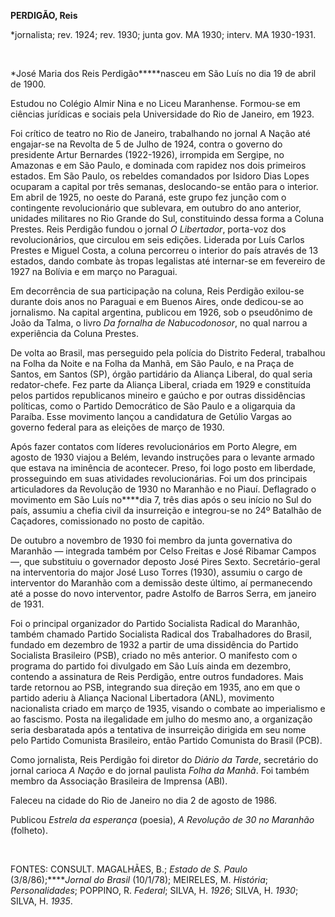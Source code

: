 **PERDIGÃO, Reis**

\*jornalista; rev. 1924; rev. 1930; junta gov. MA 1930; interv. MA
1930-1931.

 

*José Maria dos Reis Perdigão*****nasceu em São Luís no dia 19 de abril
de 1900.

Estudou no Colégio Almir Nina e no Liceu Maranhense. Formou-se em
ciências jurídicas e sociais pela Universidade do Rio de Janeiro, em
1923.

Foi crítico de teatro no Rio de Janeiro, trabalhando no jornal A Nação
até engajar-se na Revolta de 5 de Julho de 1924, contra o governo do
presidente Artur Bernardes (1922-1926), irrompida em Sergipe, no
Amazonas e em São Paulo, e dominada com rapidez nos dois primeiros
estados. Em São Paulo, os rebeldes comandados por Isidoro Dias Lopes
ocuparam a capital por três semanas, deslocando-se então para o
interior. Em abril de 1925, no oeste do Paraná, este grupo fez junção
com o contingente revolucionário que sublevara, em outubro do ano
anterior, unidades militares no Rio Grande do Sul, constituindo dessa
forma a Coluna Prestes. Reis Perdigão fundou o jornal *O Libertador*,
porta-voz dos revolucionários, que circulou em seis edições. Liderada
por Luís Carlos Prestes e Miguel Costa, a coluna percorreu o interior do
país através de 13 estados, dando combate às tropas legalistas até
internar-se em fevereiro de 1927 na Bolívia e em março no Paraguai.

Em decorrência de sua participação na coluna, Reis Perdigão exilou-se
durante dois anos no Paraguai e em Buenos Aires, onde dedicou-se ao
jornalismo. Na capital argentina, publicou em 1926, sob o pseudônimo de
João da Talma, o livro *Da fornalha de Nabucodonosor*, no qual narrou a
experiência da Coluna Prestes.

De volta ao Brasil, mas perseguido pela polícia do Distrito Federal,
trabalhou na Folha da Noite e na Folha da Manhã, em São Paulo, e na
Praça de Santos, em Santos (SP), órgão partidário da Aliança Liberal, do
qual seria redator-chefe. Fez parte da Aliança Liberal, criada em 1929 e
constituída pelos partidos republicanos mineiro e gaúcho e por outras
dissidências políticas, como o Partido Democrático de São Paulo e a
oligarquia da Paraíba. Esse movimento lançou a candidatura de Getúlio
Vargas ao governo federal para as eleições de março de 1930.

Após fazer contatos com líderes revolucionários em Porto Alegre, em
agosto de 1930 viajou a Belém, levando instruções para o levante armado
que estava na iminência de acontecer. Preso, foi logo posto em
liberdade, prosseguindo em suas atividades revolucionárias. Foi um dos
principais articuladores da Revolução de 1930 no Maranhão e no Piauí.
Deflagrado o movimento em São Luís no****dia 7, três dias após o seu
início no Sul do país, assumiu a chefia civil da insurreição e
integrou-se no 24º Batalhão de Caçadores, comissionado no posto de
capitão.

De outubro a novembro de 1930 foi membro da junta governativa do
Maranhão — integrada também por Celso Freitas e José Ribamar Campos —,
que substituiu o governador deposto José Pires Sexto. Secretário-geral
na interventoria do major José Luso Torres (1930), assumiu o cargo de
interventor do Maranhão com a demissão deste último, aí permanecendo até
a posse do novo interventor, padre Astolfo de Barros Serra, em janeiro
de 1931.

Foi o principal organizador do Partido Socialista Radical do Maranhão,
também chamado Partido Socialista Radical dos Trabalhadores do Brasil,
fundado em dezembro de 1932 a partir de uma dissidência do Partido
Socialista Brasileiro (PSB), criado no mês anterior. O manifesto com o
programa do partido foi divulgado em São Luís ainda em dezembro,
contendo a assinatura de Reis Perdigão, entre outros fundadores. Mais
tarde retornou ao PSB, integrando sua direção em 1935, ano em que o
partido aderiu à Aliança Nacional Libertadora (ANL), movimento
nacionalista criado em março de 1935, visando o combate ao imperialismo
e ao fascismo. Posta na ilegalidade em julho do mesmo ano, a organização
seria desbaratada após a tentativa de insurreição dirigida em seu nome
pelo Partido Comunista Brasileiro, então Partido Comunista do Brasil
(PCB).

Como jornalista, Reis Perdigão foi diretor do *Diário da Tarde*,
secretário do jornal carioca *A Nação* e do jornal paulista *Folha da
Manhã*. Foi também membro da Associação Brasileira de Imprensa (ABI).

Faleceu na cidade do Rio de Janeiro no dia 2 de agosto de 1986.

Publicou *Estrela da esperança* (poesia), *A Revolução de 30 no
Maranhão* (folheto).

 

FONTES: CONSULT. MAGALHÃES, B.; *Estado de S. Paulo*
(3/8/86);*****Jornal do Brasil* (10/1/78); MEIRELES, M. *História*;
*Personalidades*; POPPINO, R. *Federal*; SILVA, H. *1926*; SILVA, H.
*1930*; SILVA, H. *1935*.

 
